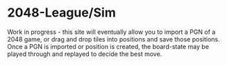 # 2048-League/Sim
Work in progress - this site will eventually allow you to import a PGN of a 2048 game, or drag and drop tiles into positions and save those positions. Once a PGN is imported or position is created, the board-state may be played through and replayed to decide the best move.
